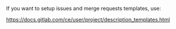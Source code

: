 If you want to setup issues and merge requests templates, use:

https://docs.gitlab.com/ce/user/project/description_templates.html
